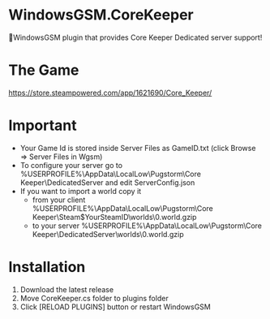 # WindowsGSM.CoreKeeper
🧩WindowsGSM plugin that provides Core Keeper Dedicated server support!


# The Game
https://store.steampowered.com/app/1621690/Core_Keeper/

# Important
- Your Game Id is stored inside Server Files as GameID.txt (click Browse => Server Files in Wgsm)
- To configure your server go to %USERPROFILE%\AppData\LocalLow\Pugstorm\Core Keeper\DedicatedServer and edit ServerConfig.json
- If you want to import a world copy it
  - from your client %USERPROFILE%\AppData\LocalLow\Pugstorm\Core Keeper\Steam\$YourSteamID\worlds\0.world.gzip
  - to your server  %USERPROFILE%\AppData\LocalLow\Pugstorm\Core Keeper\DedicatedServer\worlds\0.world.gzip

# Installation
1. Download the latest release
2. Move CoreKeeper.cs folder to plugins folder
3. Click [RELOAD PLUGINS] button or restart WindowsGSM
